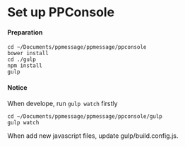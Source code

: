 # Set up PPConsole

#### Preparation
    
    cd ~/Documents/ppmessage/ppmessage/ppconsole
    bower install
    cd ./gulp
    npm install 
    gulp
    
#### Notice
When develope, run `gulp watch` firstly

    cd ~/Documents/ppmessage/ppmessage/ppconsole/gulp
    gulp watch

When add new javascript files, update gulp/build.config.js.
